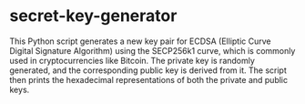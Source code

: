 # secret-key-generator

This Python script generates a new key pair for ECDSA (Elliptic Curve Digital Signature Algorithm) using the SECP256k1 curve, which is commonly used in cryptocurrencies like Bitcoin. 
The private key is randomly generated, and the corresponding public key is derived from it. 
The script then prints the hexadecimal representations of both the private and public keys.
